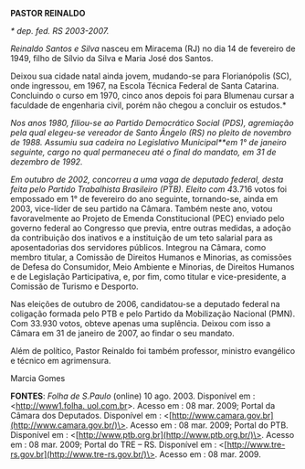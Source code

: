 **PASTOR REINALDO**

*\* dep. fed. RS 2003-2007.*

*Reinaldo Santos e Silva* nasceu em Miracema (RJ) no
dia 14 de fevereiro de 1949, filho de Sílvio da Silva e Maria José dos
Santos.

Deixou sua cidade natal ainda jovem, mudando-se para
Florianópolis (SC), onde ingressou, em 1967, na Escola Técnica Federal
de Santa Catarina. Concluindo o curso em 1970, cinco anos depois foi
para Blumenau cursar a faculdade de engenharia civil, porém não chegou a
concluir os estudos.*

*Nos anos 1980, filiou-se ao Partido Democrático Social (PDS),
agremiação pela qual elegeu-se vereador de Santo Ângelo (RS) no pleito
de novembro de 1988. Assumiu sua cadeira no Legislativo Municipal**em 1°
de janeiro seguinte, cargo no qual permaneceu até o final do mandato, em
31 de dezembro de 1992.*

*Em outubro de 2002, concorreu a uma vaga de deputado federal, desta
feita pelo Partido Trabalhista Brasileiro (PTB). Eleito com 4*3.716
votos foi empossado em 1° de fevereiro do ano seguinte, tornando-se,
ainda em 2003, vice-líder de seu partido na Câmara. Também neste ano,
votou favoravelmente ao Projeto de Emenda Constitucional (PEC) enviado
pelo governo federal ao Congresso que previa, entre outras medidas, a
adoção da contribuição dos inativos e a instituição de um teto salarial
para as aposentadorias dos servidores públicos. Integrou na Câmara, como
membro titular, a Comissão de Direitos Humanos e Minorias, as comissões
de Defesa do Consumidor, Meio Ambiente e Minorias, de Direitos Humanos e
de Legislação Participativa, e, por fim, como titular e vice-presidente,
a Comissão de Turismo e Desporto.

Nas eleições de outubro de 2006, candidatou-se a deputado federal na
coligação formada pelo PTB e pelo Partido da Mobilização Nacional (PMN).
Com 33.930 votos, obteve apenas uma suplência. Deixou com isso a Câmara
em 31 de janeiro de 2007, ao findar o seu mandato.

Além de político, Pastor Reinaldo foi também professor, ministro
evangélico e técnico em agrimensura.


Marcia Gomes



**FONTES**: *Folha de S.Paulo* (online) 10 ago. 2003. Disponível em :
\<[http://www1.folha. uol.com.br](http://www1.folha.%20uol.com.br/)\>.
Acesso em : 08 mar. 2009; Portal da Câmara dos Deputados. Disponível em
: \<[http://www.camara.gov.br](http://www.camara.gov.br/)\>. Acesso em :
08 mar. 2009; Portal do PTB. Disponível em :
\<[http://www.ptb.org.br](http://www.ptb.org.br/)\>. Acesso em : 08 mar.
2009; Portal do TRE – RS. Disponível em :
\<[http://www.tre-rs.gov.br](http://www.tre-rs.gov.br/)\>. Acesso em :
08 mar. 2009.
